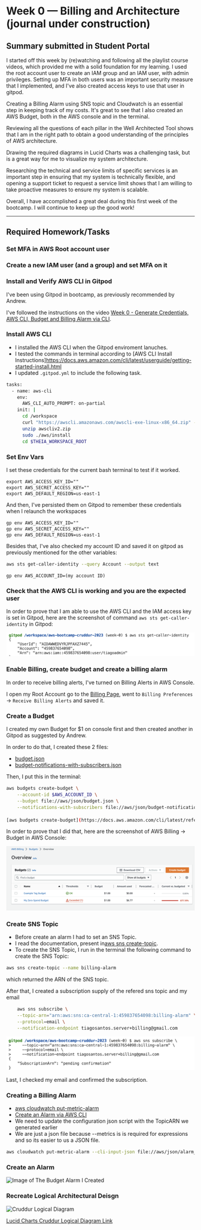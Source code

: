 # Week 0 — Billing and Architecture (journal under construction)

## Summary submitted in Student Portal

I started off this week by (re)watching and following all the playlist course videos, which provided me with a solid foundation for my learning. I used the root account user to create an IAM group and an IAM user, with admin privileges. Setting up MFA in both users was an important security measure that I implemented, and I've also created access keys to use that user in gitpod.

Creating a Billing Alarm using SNS topic and Cloudwatch is an essential step in keeping track of my costs. It's great to see that I also created an AWS Budget, both in the AWS console and in the terminal.

Reviewing all the questions of each pillar in the Well Architected Tool shows that I am in the right path to obtain a good understanding of the principles of AWS architecture. 

Drawing the required diagrams in Lucid Charts was a challenging task, but is a great way for me to visualize my system architecture.

Researching the technical and service limits of specific services is an important step in ensuring that my system is technically flexible, and opening a support ticket to request a service limit shows that I am willing to take proactive measures to ensure my system is scalable.

Overall, I have accomplished a great deal during this first week of the bootcamp. I will continue to keep up the good work!

--------


## Required Homework/Tasks

### Set MFA in AWS Root account user 

### Create a new IAM user (and a group) and set MFA on it

### Install and Verify AWS CLI in Gitpod

I've been using Gitpod in bootcamp, as previously recommended by Andrew.

I've followed the instructions on the video [Week 0 - Generate Credentials, AWS CLI, Budget and Billing Alarm via CLI]( https://www.youtube.com/watch?v=OdUnNuKylHg&list=PLBfufR7vyJJ7k25byhRXJldB5AiwgNnWv&index=16).

### Install AWS CLI

- I installed the AWS CLI when the Gitpod enviroment lanuches.
- I tested the commands in terminal according to [AWS CLI Install Instructions]https://docs.aws.amazon.com/cli/latest/userguide/getting-started-install.html
- I updated `.gitpod.yml` to include the following task.

```sh
tasks:
  - name: aws-cli
    env:
      AWS_CLI_AUTO_PROMPT: on-partial
    init: |
      cd /workspace
      curl "https://awscli.amazonaws.com/awscli-exe-linux-x86_64.zip" -o "awscliv2.zip"
      unzip awscliv2.zip
      sudo ./aws/install
      cd $THEIA_WORKSPACE_ROOT
```

### Set Env Vars

I set these credentials for the current bash terminal to test if it worked.
```
export AWS_ACCESS_KEY_ID=""
export AWS_SECRET_ACCESS_KEY=""
export AWS_DEFAULT_REGION=us-east-1
```

And then, I've persisted them on Gitpod to remember these credentials when I relaunch the workspaces
```
gp env AWS_ACCESS_KEY_ID=""
gp env AWS_SECRET_ACCESS_KEY=""
gp env AWS_DEFAULT_REGION=us-east-1
```

Besides that, I've also checked my account ID and saved it on gitpod as previously mentioned for the other variables:

```sh
aws sts get-caller-identity --query Account --output text
```

```
gp env AWS_ACCOUNT_ID=(my account ID)
```

### Check that the AWS CLI is working and you are the expected user

In order to prove that I am able to use the AWS CLI and the IAM access key is set in Gitpod, here are the screenshot of command `aws sts get-caller-identity` in Gitpod:

![aws sts get-caller-identity](assets/week0/get-caller-identity.png)

### Enable Billing, create budget and create a billing alarm

In order to receive billing alerts, I've turned on Billing Alerts in AWS Console.

I open my Root Account go to the [Billing Page](https://console.aws.amazon.com/billing/), went to `Billing Preferences` -> `Receive Billing Alerts` and saved it.

### Create a Budget

I created my own Budget for $1 on console first and then created another in Gitpod as suggested by Andrew.

In order to do that, I created these 2 files:

- [budget.json](https://github.com/tiagomqsantos/aws-bootcamp-cruddur-2023/tree/main/aws/json/budget.json)
- [budget-notifications-with-subscribers.json](https://github.com/tiagomqsantos/aws-bootcamp-cruddur-2023/tree/main/aws/json/budget-notifications-with-subscribers.json)

Then, I put this in the terminal:

```sh
aws budgets create-budget \
    --account-id $AWS_ACCOUNT_ID \
    --budget file://aws/json/budget.json \
    --notifications-with-subscribers file://aws/json/budget-notifications-with-subscribers.json

[aws budgets create-budget](https://docs.aws.amazon.com/cli/latest/reference/budgets/create-budget.html)
```

In order to prove that I did that, here are the screenshot of AWS Billing -> Budget in AWS Console:

![AWS Billing Budgets](assets/week0/budgets.png)

### Create SNS Topic

- Before create an alarm I had to set an SNS Topic.
- I read the documentation, present in[aws sns create-topic](https://docs.aws.amazon.com/cli/latest/reference/sns/create-topic.html).
- To create the SNS Topic, I run in the terminal the following command to create the SNS Topic:

```sh
aws sns create-topic --name billing-alarm
```
which returned the ARN of the SNS topic.

After that, I created a subscription supply of the refered sns topic and my email
```sh
    aws sns subscribe \
    --topic-arn="arn:aws:sns:ca-central-1:459837654098:billing-alarm" \
    --protocol=email \
    --notification-endpoint tiagosantos.server+billing@gmail.com
```

![sns-subscribe](assets/week0/sns-subscribe.png)

Last, I checked my email and confirmed the subscription.

### Creating a Billing Alarm

- [aws cloudwatch put-metric-alarm](https://docs.aws.amazon.com/cli/latest/reference/cloudwatch/put-metric-alarm.html)
- [Create an Alarm via AWS CLI](https://aws.amazon.com/premiumsupport/knowledge-center/cloudwatch-estimatedcharges-alarm/)
- We need to update the configuration json script with the TopicARN we generated earlier
- We are just a json file because --metrics is is required for expressions and so its easier to us a JSON file.

```sh
aws cloudwatch put-metric-alarm --cli-input-json file://aws/json/alarm_config.json
```

### Create an Alarm

![Image of The Budget Alarm I Created](assets/week0/budget-alarm.png) 

### Recreate Logical Architectural Deisgn

![Cruddur Logical Diagram](assets/week0/cruddur-logical-diagram.png.png)

[Lucid Charts Cruddur Logical Diagram Link](https://lucid.app/documents/view/594dbcda-c1ab-4623-a120-cb08fe136f8c)

